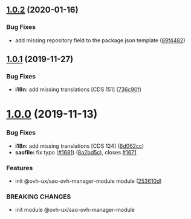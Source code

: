 ## [1.0.2](https://github.com/ovh-ux/manager/compare/@ovh-ux/sao-ovh-manager-module@1.0.1...@ovh-ux/sao-ovh-manager-module@1.0.2) (2020-01-16)


### Bug Fixes

* add missing repository field to the package.json template ([89f4482](https://github.com/ovh-ux/manager/commit/89f4482176884db3cb680cf38851c3a16cdb0544))



## [1.0.1](https://github.com/ovh/manager/compare/@ovh-ux/sao-ovh-manager-module@1.0.0...@ovh-ux/sao-ovh-manager-module@1.0.1) (2019-11-27)


### Bug Fixes

* **i18n:** add missing translations [CDS 151] ([736c90f](https://github.com/ovh/manager/commit/736c90f0537e65a3706c3348d630763024a6f774))



# [1.0.0](https://github.com/ovh/manager/compare/@ovh-ux/sao-ovh-manager-module@0.0.0...@ovh-ux/sao-ovh-manager-module@1.0.0) (2019-11-13)


### Bug Fixes

* **i18n:** add missing translations [CDS 124] ([6d062cc](https://github.com/ovh/manager/commit/6d062cc3f6c817b81546171abfeb553975dde4f3))
* **saofile:** fix typo ([#1681](https://github.com/ovh/manager/issues/1681)) ([8a2bd5c](https://github.com/ovh/manager/commit/8a2bd5cde3ba1afdf3c05e15cca679af51a4b2c8)), closes [#1671](https://github.com/ovh/manager/issues/1671)


### Features

* init @ovh-ux/sao-ovh-manager-module module ([253610d](https://github.com/ovh/manager/commit/253610dfac083c87be142e7e018b044f6e82f48a))


### BREAKING CHANGES

* init module @ovh-ux/sao-ovh-manager-module



